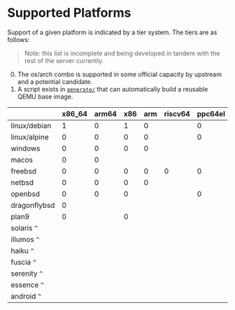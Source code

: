 # Supported Platforms

Support of a given platform is indicated by a tier system. The tiers are as follows:

> Note: this list is incomplete and being developed in tandem with the rest of the server currently.

0. The os/arch combo is supported in some official capacity by upstream and a potential candidate.
1. A script exists in [`generate/`](../generate) that can automatically build a reusable QEMU base image.

|              | x86_64 | arm64 | x86 | arm | riscv64 | ppc64el | mips64el | sparcv9 | s390x |
|--------------|--------|-------|-----|-----|---------|---------|----------|---------|-------|
| linux/debian | 1      | 0     | 1   | 0   |         | 0       | 0        |         | 0     |
| linux/alpine | 0      | 0     | 0   | 0   |         | 0       |          |         | 0     |
| windows      | 0      | 0     | 0   | 0   |
| macos        | 0      | 0     |
| freebsd      | 0      | 0     | 0   | 0   | 0       | 0       |
| netbsd       | 0      | 0     | 0   | 0   |         |         |          | 0       |       |
| openbsd      | 0      | 0     | 0   |     |         | 0       |          | 0       |       |
| dragonflybsd | 0      |
| plan9        | 0      |       | 0   |     |
| solaris   `^`|
| illumos   `^`|
| haiku     `^`|
| fuscia    `^`|
| serenity  `^`|
| essence   `^`|
| android   `^`|


<!-- https://docs.drone.io/pipeline/exec/syntax/platform/#supported-platforms -->
<!-- https://man.sr.ht/builds.sr.ht/compatibility.md -->
<!-- https://docs.github.com/en/actions/learn-github-actions/workflow-syntax-for-github-actions#github-hosted-runners -->
<!-- https://docs.gitlab.com/runner/install/ -->
